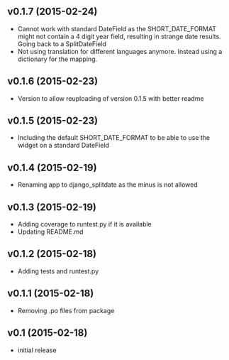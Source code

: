 v0.1.7 (2015-02-24)
---
* Cannot work with standard DateField as the SHORT_DATE_FORMAT might not contain a 4 digit year field, resulting in
	strange date results. Going back to a SplitDateField
* Not using translation for different languages anymore. Instead using a dictionary for the mapping.

v0.1.6 (2015-02-23)
---
* Version to allow reuploading of version 0.1.5 with better readme

v0.1.5 (2015-02-23)
---
* Including the default SHORT_DATE_FORMAT to be able to use the widget on a standard DateField

v0.1.4 (2015-02-19)
----
* Renaming app to django_splitdate as the minus is not allowed

v0.1.3 (2015-02-19)
----
* Adding coverage to runtest.py if it is available
* Updating README.md

v0.1.2 (2015-02-18)
----
* Adding tests and runtest.py

v0.1.1 (2015-02-18)
----
* Removing .po files from package

v0.1 (2015-02-18)
----
* initial release